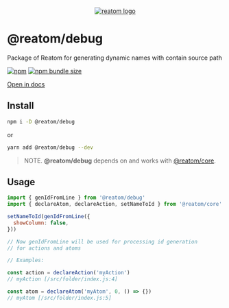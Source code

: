 <div align="center">
<br/>

[![reatom logo](https://artalar.github.io/reatom/logos/logo.svg)](https://artalar.github.io/reatom)

</div>

# @reatom/debug

Package of Reatom for generating dynamic names with contain source path 

[![npm](https://img.shields.io/npm/v/@reatom/debug?style=flat-square)](https://www.npmjs.com/package/@reatom/debug) 
[![npm bundle size](https://img.shields.io/bundlephobia/minzip/@reatom/debug?style=flat-square)](https://bundlephobia.com/result?p=@reatom/debug)

[Open in docs](https://artalar.github.io/reatom/#/reatom-debug)

## Install

```sh
npm i -D @reatom/debug
```
or
```sh
yarn add @reatom/debug --dev
```

> NOTE. **@reatom/debug** depends on and works with [@reatom/core](https://artalar.github.io/reatom/#/reatom-core).

## Usage

```js
import { genIdFromLine } from '@reatom/debug'
import { declareAtom, declareAction, setNameToId } from '@reatom/core'

setNameToId(genIdFromLine({
  showColumn: false,
}))

// Now genIdFromLine will be used for processing id generation 
// for actions and atoms

// Examples:

const action = declareAction('myAction') 
// myAction [/src/folder/index.js:4]

const atom = declareAtom('myAtom', 0, () => {}) 
// myAtom [/src/folder/index.js:5]
```

